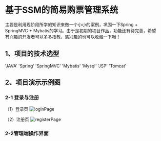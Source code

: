 # 基于SSM的简易购票管理系统

  主要是利用现阶段所学的知识来做一个小小的案例，巩固一下Spring + SpringMVC + Mybatis的学习。由于是初期的项目作品，功能还有待完善，希望有兴趣的开发者可以多多指教，感兴趣的也可以收藏一下哦！

## 1、项目的技术选型
  
'JAVA'  'Spring'  'SpringMVC'  'Mybatis'  'Mysql'  'JSP'  'Tomcat'
  
## 2、项目演示示例图
  
### 2-1 登录与注册

  （1）登录页
![loginPage](https://github.com/LcmBlog/SSM-Ticketing-System/blob/master/project_presentation_images/loginPage.PNG "登录页")
 
  （2）注册页
![registerPage](https://github.com/LcmBlog/SSM-Ticketing-System/blob/master/project_presentation_images/loginPage.PNG "登录页")
 
### 2-2管理端操作界面

